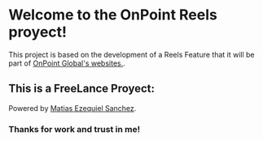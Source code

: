 # Welcome to the OnPoint Reels proyect!
This project is based on the development of a Reels Feature that it will be part of [OnPoint Global's websites.](https://onpointglobal.com/).

## This is a FreeLance Proyect:
Powered by [Matias Ezequiel Sanchez](https://github.com/msanchez11).

### Thanks for work and trust in me!